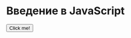 # Введение в JavaScript

<button onclick="alert('Hello!')">Click me!</button>

<script async src="//jsfiddle.net/Vladislav_Lyuminarskiy/6arsjdj4/embed/"></script>
<script async src="//jsfiddle.net/Vladislav_Lyuminarskiy/6arsjdj4/embed/js,html,css,result/dark/"></script>